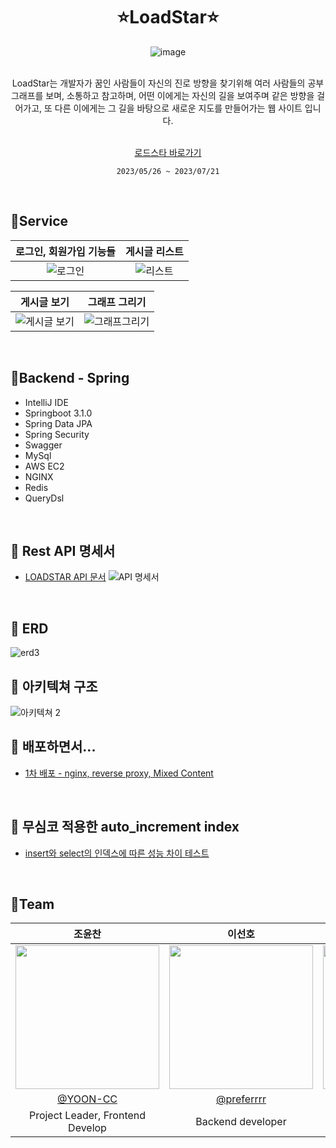 <div align="center" >

# ⭐LoadStar⭐
![image](https://github.com/YOON-CC/loadstar/assets/87313979/ec4aa70c-059b-40c4-abd4-f46f4c18dd29)

</div>


<div align="center" >
</br>
LoadStar는 개발자가 꿈인 사람들이 자신의 진로 방향을 찾기위해 여러 사람들의 공부 그래프를 보며, 소통하고 참고하며, 어떤 이에게는 자신의 길을 보여주며 같은 방향을 걸어가고, 또 다른 이에게는 그 길을 바탕으로 새로운 지도를 만들어가는 웹 사이트 입니다.

</br>
</br>


[로드스타 바로가기](https://loadstar.site)

`2023/05/26 ~ 2023/07/21`
</div>

</br>

## 🔗Service
<div align="center" >

| 로그인, 회원가입 기능들 | 게시글 리스트 |
|:--------------:|:---------------:|
| ![로그인](https://github.com/YOON-CC/loadstar/assets/87313979/7f2aeaf1-a94e-40ce-9bf6-cac30e55ce83) | ![리스트](https://github.com/YOON-CC/loadstar/assets/87313979/a0cb16f9-5163-4e52-bf04-fb7df294a56f) |

| 게시글 보기 | 그래프 그리기|
|:---------------:|:---------------:|
| ![게시글 보기](https://github.com/YOON-CC/loadstar/assets/87313979/3bc994a8-531a-4b1b-ba3f-202e8f0c6155) | ![그래프그리기](https://github.com/YOON-CC/loadstar/assets/87313979/27c01030-5c3e-43a6-94ac-9a93fed88502) |

</div>

</br>


## 🔗Backend - Spring
- IntelliJ IDE
- Springboot 3.1.0
- Spring Data JPA
- Spring Security
- Swagger
- MySql
- AWS EC2
- NGINX
- Redis
- QueryDsl


</br>

## :link: Rest API 명세서
* [LOADSTAR API 문서](https://docs.google.com/spreadsheets/d/1WdqjxqWwwNCfYBz0yHv42CSH6WzfixzCcjpVz03uOec/edit#gid=0)
![API 명세서](https://github.com/preferrrr/LOADSTAR_SERVER/assets/99793526/700fa76a-99a6-4bda-988f-3f56d091c183)

</br>

## :link: ERD
![erd3](https://github.com/preferrrr/LOADSTAR_SERVER/assets/99793526/ecb58bd8-96f3-4fba-9e36-c3cbdf7581b4)
</br>


## :link: 아키텍쳐 구조
![아키텍쳐 2](https://github.com/preferrrr/LOADSTAR_SERVER/assets/99793526/58e88b38-af9e-4938-b195-0f7ce2ad122d)
</br>

## :link: 배포하면서...
* [1차 배포 - nginx, reverse proxy, Mixed Content](https://prefercoding.tistory.com/39)
</br>

## :link: 무심코 적용한 auto_increment index
* [insert와 select의 인덱스에 따른 성능 차이 테스트](https://prefercoding.tistory.com/40)
</br>


## 🔗Team
<div align="center" >


 
|조윤찬|이선호|강서연|
|:---:|:---:|:---:|
|<img width="230px" src="https://avatars.githubusercontent.com/u/87313979?v=4"/>|<img width="230px" src="https://avatars.githubusercontent.com/u/99793526?v=4" /> |<img width="230px" src="https://avatars.githubusercontent.com/u/101854418?v=4"/>|
|[@YOON-CC](https://github.com/YOON-CC)|[@preferrrr](https://github.com/preferrrr)|[@ddogong](https://github.com/ddogong)|
|Project Leader, Frontend Develop| Backend developer | Project Manager |

</div>

</br>
